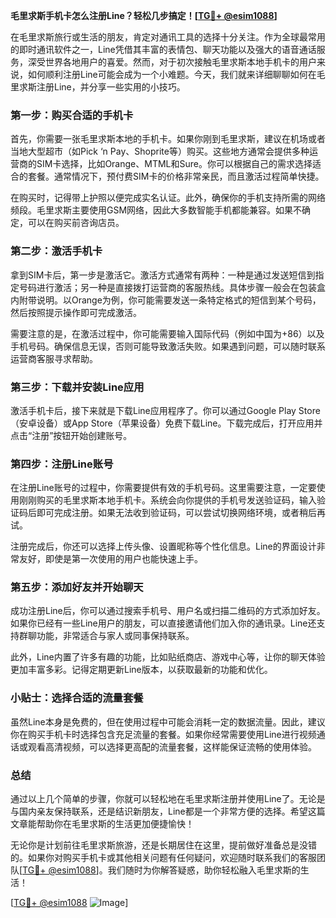 **毛里求斯手机卡怎么注册Line？轻松几步搞定！[[TG💪+ @esim1088](https://t.me/s/esim1088)]**

在毛里求斯旅行或生活的朋友，肯定对通讯工具的选择十分关注。作为全球最常用的即时通讯软件之一，Line凭借其丰富的表情包、聊天功能以及强大的语音通话服务，深受世界各地用户的喜爱。然而，对于初次接触毛里求斯本地手机卡的用户来说，如何顺利注册Line可能会成为一个小难题。今天，我们就来详细聊聊如何在毛里求斯注册Line，并分享一些实用的小技巧。

### 第一步：购买合适的手机卡

首先，你需要一张毛里求斯本地的手机卡。如果你刚到毛里求斯，建议在机场或者当地大型超市（如Pick ‘n Pay、Shoprite等）购买。这些地方通常会提供多种运营商的SIM卡选择，比如Orange、MTML和Sure。你可以根据自己的需求选择适合的套餐。通常情况下，预付费SIM卡的价格非常亲民，而且激活过程简单快捷。

在购买时，记得带上护照以便完成实名认证。此外，确保你的手机支持所需的网络频段。毛里求斯主要使用GSM网络，因此大多数智能手机都能兼容。如果不确定，可以在购买前咨询店员。

### 第二步：激活手机卡

拿到SIM卡后，第一步是激活它。激活方式通常有两种：一种是通过发送短信到指定号码进行激活；另一种是直接拨打运营商的客服热线。具体步骤一般会在包装盒内附带说明。以Orange为例，你可能需要发送一条特定格式的短信到某个号码，然后按照提示操作即可完成激活。

需要注意的是，在激活过程中，你可能需要输入国际代码（例如中国为+86）以及手机号码。确保信息无误，否则可能导致激活失败。如果遇到问题，可以随时联系运营商客服寻求帮助。

### 第三步：下载并安装Line应用

激活手机卡后，接下来就是下载Line应用程序了。你可以通过Google Play Store（安卓设备）或App Store（苹果设备）免费下载Line。下载完成后，打开应用并点击“注册”按钮开始创建账号。

### 第四步：注册Line账号

在注册Line账号的过程中，你需要提供有效的手机号码。这里需要注意，一定要使用刚刚购买的毛里求斯本地手机卡。系统会向你提供的手机号发送验证码，输入验证码后即可完成注册。如果无法收到验证码，可以尝试切换网络环境，或者稍后再试。

注册完成后，你还可以选择上传头像、设置昵称等个性化信息。Line的界面设计非常友好，即使是第一次使用的用户也能快速上手。

### 第五步：添加好友并开始聊天

成功注册Line后，你可以通过搜索手机号、用户名或扫描二维码的方式添加好友。如果你已经有一些Line用户的朋友，可以直接邀请他们加入你的通讯录。Line还支持群聊功能，非常适合与家人或同事保持联系。

此外，Line内置了许多有趣的功能，比如贴纸商店、游戏中心等，让你的聊天体验更加丰富多彩。记得定期更新Line版本，以获取最新的功能和优化。

### 小贴士：选择合适的流量套餐

虽然Line本身是免费的，但在使用过程中可能会消耗一定的数据流量。因此，建议你在购买手机卡时选择包含充足流量的套餐。如果你经常需要使用Line进行视频通话或观看高清视频，可以选择更高配的流量套餐，这样能保证流畅的使用体验。

### 总结

通过以上几个简单的步骤，你就可以轻松地在毛里求斯注册并使用Line了。无论是与国内亲友保持联系，还是结识新朋友，Line都是一个非常方便的选择。希望这篇文章能帮助你在毛里求斯的生活更加便捷愉快！

无论你是计划前往毛里求斯旅游，还是长期居住在这里，提前做好准备总是没错的。如果你对购买手机卡或其他相关问题有任何疑问，欢迎随时联系我们的客服团队[[TG💪+ @esim1088](https://t.me/s/esim1088)]。我们随时为你解答疑惑，助你轻松融入毛里求斯的生活！

[[TG💪+ @esim1088](https://t.me/s/esim1088) ![Image](https://i.postimg.cc/4NQfJmqS/Snipaste-2025-05-13-00-14-12.png)]